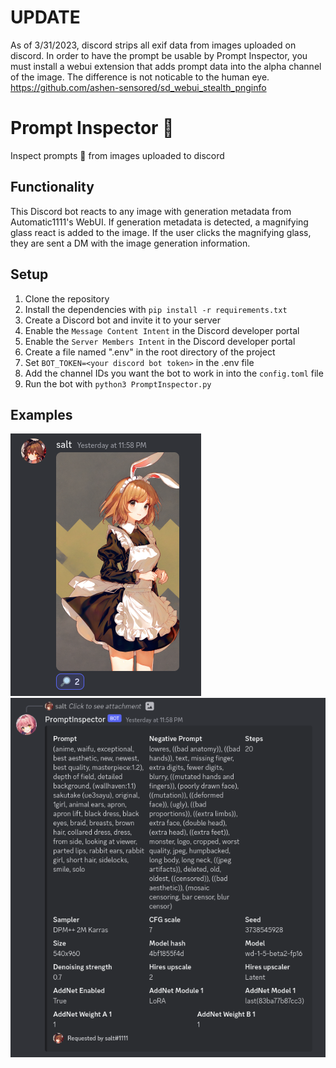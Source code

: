 # UPDATE

As of 3/31/2023, discord strips all exif data from images uploaded on discord. In order to have the prompt be usable by Prompt Inspector,
you must install a webui extension that adds prompt data into the alpha channel of the image. The difference is not noticable to the human eye.
https://github.com/ashen-sensored/sd_webui_stealth_pnginfo

# Prompt Inspector 🔎
Inspect prompts 🔎 from images uploaded to discord

## Functionality

This Discord bot reacts to any image with generation metadata from Automatic1111's WebUI.
If generation metadata is detected, a magnifying glass react is added to the image. If the user
clicks the magnifying glass, they are sent a DM with the image generation information.

## Setup

1. Clone the repository
2. Install the dependencies with `pip install -r requirements.txt`
3. Create a Discord bot and invite it to your server
4. Enable the `Message Content Intent` in the Discord developer portal
5. Enable the `Server Members Intent` in the Discord developer portal
6. Create a file named ".env" in the root directory of the project
7. Set `BOT_TOKEN=<your discord bot token>` in the .env file
8. Add the channel IDs you want the bot to work in into the `config.toml` file
9. Run the bot with `python3 PromptInspector.py`

## Examples
![Example 1](images/2023-03-09_00-14.png)
![Example 2](images/2023-03-09_00-14_1.png)
